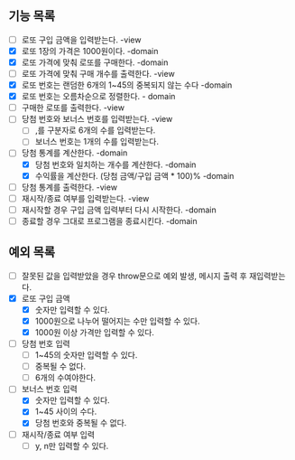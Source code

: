 ## 기능 목록

- [ ] 로또 구입 금액을 입력받는다. -view
- [x] 로또 1장의 가격은 1000원이다. -domain
- [x] 로또 가격에 맞춰 로또를 구매한다. -domain
- [ ] 로또 가격에 맞춰 구매 개수를 출력한다. -view
- [x] 로또 번호는 랜덤한 6개의 1~45의 중복되지 않는 수다 -domain
- [x] 로또 번호는 오름차순으로 정렬한다. - domain
- [ ] 구매한 로또를 출력한다. -view
- [ ] 당첨 번호와 보너스 번호를 입력받는다. -view
  - [ ] ,를 구분자로 6개의 수를 입력받는다.
  - [ ] 보너스 번호는 1개의 수를 입력받는다.
- [ ] 당첨 통계를 계산한다. -domain
  - [x] 당첨 번호와 일치하는 개수를 계산한다. -domain
  - [x] 수익률을 계산한다. (당첨 금액/구입 금액 \* 100)% -domain
- [ ] 당첨 통계를 출력한다. -view
- [ ] 재시작/종료 여부를 입력받는다. -view
- [ ] 재시작할 경우 구입 금액 입력부터 다시 시작한다. -domain
- [ ] 종료할 경우 그대로 프로그램을 종료시킨다. -domain

## 예외 목록

- [ ] 잘못된 값을 입력받았을 경우 throw문으로 예외 발생, 메시지 출력 후 재입력받는다.
- [x] 로또 구입 금액
  - [x] 숫자만 입력할 수 있다.
  - [x] 1000원으로 나누어 떨어지는 수만 입력할 수 있다.
  - [x] 1000원 이상 가격만 입력할 수 있다.
- [ ] 당첨 번호 입력
  - [ ] 1~45의 숫자만 입력할 수 있다.
  - [ ] 중복될 수 없다.
  - [ ] 6개의 수여야한다.
- [ ] 보너스 번호 입력
  - [x] 숫자만 입력할 수 있다.
  - [x] 1~45 사이의 수다.
  - [x] 당첨 번호와 중복될 수 없다.
- [ ] 재시작/종료 여부 입력
  - [ ] y, n만 입력할 수 있다.
